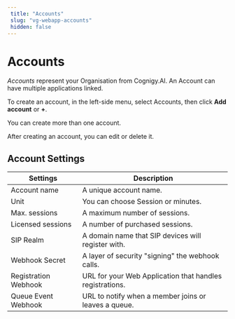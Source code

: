 ```yaml
---
 title: "Accounts" 
 slug: "vg-webapp-accounts" 
 hidden: false 
---
```


# Accounts

*Accounts* represent your Organisation from Cognigy.AI. An Account can have multiple applications linked.

To create an account, in the left-side menu, select Accounts, then click **Add account** or **+**.

You can create more than one account.

After creating an account, you can edit or delete it.


## Account Settings

<div class="divider"></div>

| Settings | Description |
| -------- | ----------- |
| Account name | A unique account name. |
| Unit | You can choose Session or minutes. |
| Max. sessions | A maximum number of sessions. |
| Licensed sessions | A number of purchased sessions. |
| SIP Realm | A domain name that SIP devices will register with. |
| Webhook Secret | A layer of security "signing" the webhook calls. |
| Registration Webhook| URL for your Web Application that handles registrations.|
| Queue Event Webhook | URL to notify when a member joins or leaves a queue. |
